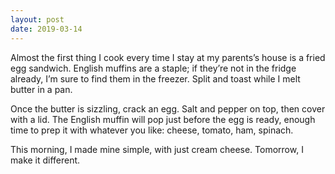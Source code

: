 ```yaml
---
layout: post
date: 2019-03-14
---
```


Almost the first thing I cook every time I stay at my parents’s house is a fried egg sandwich. English muffins are a staple; if they’re not in the fridge already, I’m sure to find them in the freezer. Split and toast while I melt butter in a pan. 

Once the butter is sizzling, crack an egg. Salt and pepper on top, then cover with a lid. The English muffin will pop just before the egg is ready, enough time to prep it with whatever you like: cheese, tomato, ham, spinach. 

This morning, I made mine simple, with just cream cheese. Tomorrow, I make it different. 
